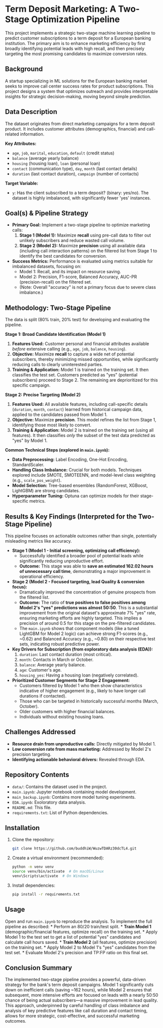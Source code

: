 # Term Deposit Marketing: A Two-Stage Optimization Pipeline

This project implements a strategic two-stage machine learning pipeline to predict customer subscriptions to a term deposit for a European banking institution. The primary aim is to enhance marketing efficiency by first broadly identifying potential leads with high recall, and then precisely targeting the most promising candidates to maximize conversion rates.

## Background

A startup specializing in ML solutions for the European banking market seeks to improve call center success rates for product subscriptions. This project designs a system that optimizes outreach and provides interpretable insights for strategic decision-making, moving beyond simple prediction.

## Data Description

The dataset originates from direct marketing campaigns for a term deposit product. It includes customer attributes (demographics, financial) and call-related information.

**Key Attributes:**
* `age`, `job`, `marital`, `education`, `default` (credit status)
* `balance` (average yearly balance)
* `housing` (housing loan), `loan` (personal loan)
* `contact` (communication type), `day`, `month` (last contact details)
* `duration` (last contact duration), `campaign` (number of contacts)

**Target Variable:**
* `y`: Has the client subscribed to a term deposit? (binary: yes/no). The dataset is highly imbalanced, with significantly fewer 'yes' instances.

## Goal(s) & Pipeline Strategy

* **Primary Goal:** Implement a two-stage pipeline to optimize marketing calls:
    1.  **Stage 1 (Model 1):** Maximize **recall** using pre-call data to filter out unlikely subscribers and reduce wasted call volume.
    2.  **Stage 2 (Model 2):** Maximize **precision** using all available data (including call interaction patterns) on the filtered list from Stage 1 to identify the best candidates for conversion.
* **Success Metrics:** Performance is evaluated using metrics suitable for imbalanced datasets, focusing on:
    * Model 1: Recall, and its impact on resource saving.
    * Model 2: Precision, F1-score, Balanced Accuracy, AUC-PR (precision-recall) on the filtered set.
    * (Note: Overall "accuracy" is not a primary focus due to severe class imbalance.)

## Methodology: Two-Stage Pipeline

The data is split (80% train, 20% test) for developing and evaluating the pipeline.

**Stage 1: Broad Candidate Identification (Model 1)**
1.  **Features Used:** Customer personal and financial attributes available *before* extensive calling (e.g., `age`, `job`, `balance`, `housing`).
2.  **Objective:** Maximize **recall** to capture a wide net of potential subscribers, thereby minimizing missed opportunities, while significantly reducing calls to clearly uninterested parties.
3.  **Training & Application:** Model 1 is trained on the training set. It then classifies the test set. Customers predicted as "yes" (potential subscribers) proceed to Stage 2. The remaining are deprioritized for this specific campaign.

**Stage 2: Precise Targeting (Model 2)**
1.  **Features Used:** All available features, including call-specific details (`duration`, `month`, `contact`) learned from historical campaign data, applied to the candidates passed from Model 1.
2.  **Objective:** Maximize **precision**. This model refines the list from Stage 1, identifying those most likely to convert.
3.  **Training & Application:** Model 2 is trained on the training set (using all features). It then classifies *only* the subset of the test data predicted as "yes" by Model 1.

**Common Technical Steps (explored in `main.ipynb`):**
* **Data Preprocessing:** Label Encoding, One-Hot Encoding, StandardScaler.
* **Handling Class Imbalance:** Crucial for both models. Techniques explored include SMOTE, SMOTEENN, and model-level class weighting (e.g., `scale_pos_weight`).
* **Model Selection:** Tree-based ensembles (RandomForest, XGBoost, LightGBM) are strong candidates.
* **Hyperparameter Tuning:** Optuna can optimize models for their stage-specific metrics.

## Results & Key Findings (Interpreted for the Two-Stage Pipeline)

This pipeline focuses on actionable outcomes rather than single, potentially misleading metrics like accuracy.

* **Stage 1 (Model 1 - Initial screening, optimizing call efficiency):**
    * Successfully identified a broader pool of potential leads while significantly reducing unproductive effort.
    * **Outcome:** This stage was able to **save an estimated 162.02 hours of unnecessary call time**, demonstrating a major improvement in operational efficiency.
* **Stage 2 (Model 2 - Focused targeting, lead Quality & conversion focus):**
    * Dramatically improved the concentration of genuine prospects from the filtered list.
    * **Outcome:** The ratio of **true positives to false positives among Model 2's "yes" predictions was almost 50:50**. This is a substantial improvement from the original dataset's approximate 7% "yes" rate, ensuring marketing efforts are highly targeted. This implies a precision of around 0.5 for this stage on the pre-filtered candidates.
    * The `main.ipynb` shows that component models (like a tuned LightGBM for Model 2 logic) can achieve strong F1-scores (e.g., ~0.62) and Balanced Accuracy (e.g., ~0.80) on their respective test sets, indicating robust predictive power.
* **Key Drivers for Subscription (from exploratory data analysis (EDA)):**
    1.  `duration`: Last contact duration (most critical).
    2.  `month`: Contacts in March or October.
    3.  `balance`: Average yearly balance.
    4.  `age`: Customer's age.
    5.  `housing_yes`: Having a housing loan (negatively correlated).
* **Prioritized Customer Segments for Stage 2 Engagement:**
    * Customers filtered by Model 1 who then show characteristics indicative of higher engagement (e.g., likely to have longer call durations if contacted).
    * Those who can be targeted in historically successful months (March, October).
    * Older customers with higher financial balances.
    * Individuals without existing housing loans.

## Challenges Addressed

* **Resource drain from unproductive calls:** Directly mitigated by Model 1.
* **Low conversion rate from mass marketing:** Addressed by Model 2's precision targeting.
* **Identifying actionable behavioral drivers:** Revealed through EDA.

## Repository Contents

* `data/`: Contains the dataset used in the project.
* `main.ipynb`: Jupyter notebook containing model development.
* `main_backup.ipynb`: Contains more model tuning experiments.
* `EDA.ipynb`: Exoloratory data analysis.
* `README.md`: This file.
* `requirements.txt`: List of Python dependencies.

## Installation

1.  Clone the repository:

    ```bash
    git clone https://github.com/buddhiW/WuzwTDARz30dcTL4.git
    ```

2.  Create a virtual environment (recommended):

    ```bash
    python -m venv venv
    source venv/bin/activate  # On macOS/Linux
    venv\Scripts\activate  # On Windows
    ```

3.  Install dependencies:

    ```bash
    pip install -r requirements.txt
    ```

## Usage

Open and run `main.ipynb` to reproduce the analysis.
To implement the full pipeline as described:
    * Perform an 80/20 train/test split.
    * **Train Model 1** (demographic/financial features, optimize recall) on the training set.
    * Apply Model 1 to the test set to get a list of potential "yes" candidates and calculate call hours saved.
    * **Train Model 2** (all features, optimize precision) on the training set.
    * Apply Model 2 to Model 1's "yes" candidates from the test set.
    * Evaluate Model 2's precision and TP:FP ratio on this final set.

## Conclusion Summary

The implemented two-stage pipeline provides a powerful, data-driven strategy for the bank's term deposit campaigns. Model 1 significantly cuts down on inefficient calls (saving ~162 hours), while Model 2 ensures that subsequent, more intensive efforts are focused on leads with a nearly 50:50 chance of being actual subscribers—a massive improvement in lead quality. This approach, underpinned by careful handling of class imbalance and analysis of key predictive features like call duration and contact timing, allows for more strategic, cost-effective, and successful marketing outcomes.